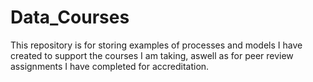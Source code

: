 # Data_Courses

This repository is for storing examples of processes and models I have created to support the courses I am taking, aswell as for peer review assignments I have completed for accreditation.
